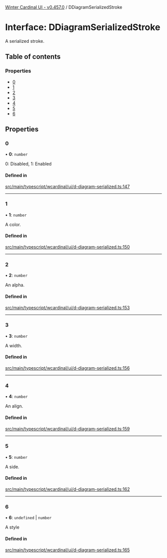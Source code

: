 [Winter Cardinal UI - v0.457.0](../index.md) / DDiagramSerializedStroke

# Interface: DDiagramSerializedStroke

A serialized stroke.

## Table of contents

### Properties

- [0](DDiagramSerializedStroke.md#0)
- [1](DDiagramSerializedStroke.md#1)
- [2](DDiagramSerializedStroke.md#2)
- [3](DDiagramSerializedStroke.md#3)
- [4](DDiagramSerializedStroke.md#4)
- [5](DDiagramSerializedStroke.md#5)
- [6](DDiagramSerializedStroke.md#6)

## Properties

### 0

• **0**: `number`

0: Disabled, 1: Enabled

#### Defined in

[src/main/typescript/wcardinal/ui/d-diagram-serialized.ts:147](https://github.com/winter-cardinal/winter-cardinal-ui/blob/v0.457.0/src/main/typescript/wcardinal/ui/d-diagram-serialized.ts#L147)

___

### 1

• **1**: `number`

A color.

#### Defined in

[src/main/typescript/wcardinal/ui/d-diagram-serialized.ts:150](https://github.com/winter-cardinal/winter-cardinal-ui/blob/v0.457.0/src/main/typescript/wcardinal/ui/d-diagram-serialized.ts#L150)

___

### 2

• **2**: `number`

An alpha.

#### Defined in

[src/main/typescript/wcardinal/ui/d-diagram-serialized.ts:153](https://github.com/winter-cardinal/winter-cardinal-ui/blob/v0.457.0/src/main/typescript/wcardinal/ui/d-diagram-serialized.ts#L153)

___

### 3

• **3**: `number`

A width.

#### Defined in

[src/main/typescript/wcardinal/ui/d-diagram-serialized.ts:156](https://github.com/winter-cardinal/winter-cardinal-ui/blob/v0.457.0/src/main/typescript/wcardinal/ui/d-diagram-serialized.ts#L156)

___

### 4

• **4**: `number`

An align.

#### Defined in

[src/main/typescript/wcardinal/ui/d-diagram-serialized.ts:159](https://github.com/winter-cardinal/winter-cardinal-ui/blob/v0.457.0/src/main/typescript/wcardinal/ui/d-diagram-serialized.ts#L159)

___

### 5

• **5**: `number`

A side.

#### Defined in

[src/main/typescript/wcardinal/ui/d-diagram-serialized.ts:162](https://github.com/winter-cardinal/winter-cardinal-ui/blob/v0.457.0/src/main/typescript/wcardinal/ui/d-diagram-serialized.ts#L162)

___

### 6

• **6**: `undefined` \| `number`

A style

#### Defined in

[src/main/typescript/wcardinal/ui/d-diagram-serialized.ts:165](https://github.com/winter-cardinal/winter-cardinal-ui/blob/v0.457.0/src/main/typescript/wcardinal/ui/d-diagram-serialized.ts#L165)

